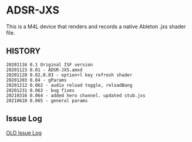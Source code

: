 # ADSR-JXS

This is a M4L device that renders and records a native Ableton .jxs shader file.   

## HISTORY

	20201116 0.1 Original ISF version
	20201123 0.01 - ADSR-JXS.amxd
	20201128 0.02,0.03 - option+l key refresh shader
	20201203 0.04 - gParams 
	20201212 0.062 - audio reload toggle, reloadBang
	20201231 0.063 - bug fixes
	20210316 0.064 - added hero channel. updated stub.jxs
	20210610 0.065 - general params
	
	
## Issue Log

[OLD Issue Log](https://docs.google.com/spreadsheets/d/1zsDH-BvhwENo8CKwWO2RhLVwaYivwh7z1DA6AXC1FMQ/edit#gid=0)






